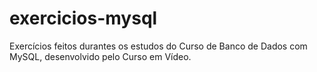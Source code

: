 # exercicios-mysql
 Exercícios feitos durantes os estudos do Curso de Banco de Dados com MySQL, desenvolvido pelo Curso em Vídeo.
